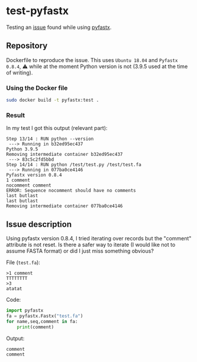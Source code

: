 # test-pyfastx

Testing an [issue](https://github.com/lmdu/pyfastx/issues/37) found while using [pyfastx](https://github.com/lmdu/pyfastx/).



## Repository

Dockerfile to reproduce the issue. This uses `Ubuntu 18.04` and `Pyfastx 0.8.4`,
:warning: while at the moment Python version is not (3.9.5 used at the time of writing). 


### Using the Docker file

```bash
sudo docker build -t pyfastx:test .
```

### Result

In my test I got this output (relevant part):

```text
Step 13/14 : RUN python --version
 ---> Running in b32ed95ec437
Python 3.9.5
Removing intermediate container b32ed95ec437
 ---> 83c5c2fd5bbd
Step 14/14 : RUN python /test/test.py /test/test.fa
 ---> Running in 077ba0ce4146
Pyfastx version 0.8.4
1 comment
nocomment comment
ERROR: Sequence nocomment should have no comments
last butlast
last butlast
Removing intermediate container 077ba0ce4146
```

## Issue description

Using pyfastx version 0.8.4, I tried iterating over records but the "comment" attribute is not reset. 
Is there a safer way to iterate (I would like not to assume FASTA format) or did I just miss something obvious?

File (`test.fa`): 
```text test.fa
>1 comment
TTTTTTTT
>3
atatat
```

Code:
```python
import pyfastx
fa = pyfastx.Fastx("test.fa")
for name,seq,comment in fa:
    print(comment)
```

Output:
```text
comment
comment
```

